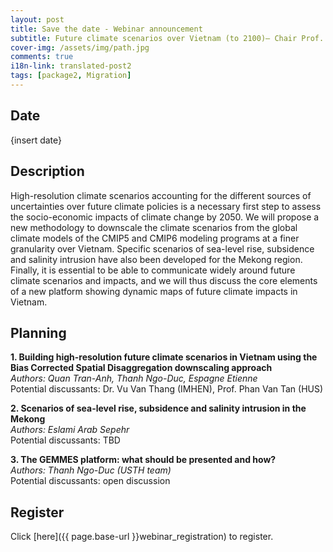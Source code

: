 ```yaml
---
layout: post
title: Save the date - Webinar announcement
subtitle: Future climate scenarios over Vietnam (to 2100)– Chair Prof. Ngo Duc Thanh (USTH)
cover-img: /assets/img/path.jpg
comments: true
i18n-link: translated-post2
tags: [package2, Migration]
---
```

## Date

{insert date}

## Description

High-resolution climate scenarios accounting for the different sources of uncertainties over future climate policies is a necessary first step to assess the socio-economic impacts of climate change by 2050. We will propose a new methodology to downscale the climate scenarios from the global climate models of the CMIP5 and CMIP6 modeling programs at a finer granularity over Vietnam. Specific scenarios of sea-level rise, subsidence and salinity intrusion have also been developed for the Mekong region. Finally, it is essential to be able to communicate widely around future climate scenarios and impacts, and we will thus discuss the core elements of a new platform showing dynamic maps of future climate impacts in Vietnam.  

## Planning

**1. Building high-resolution future climate scenarios in Vietnam using the Bias Corrected Spatial Disaggregation downscaling approach**  
*Authors: Quan Tran-Anh, Thanh Ngo-Duc, Espagne Etienne*  
Potential discussants: Dr. Vu Van Thang (IMHEN), Prof. Phan Van Tan (HUS)  

**2. Scenarios of sea-level rise, subsidence and salinity intrusion in the Mekong**  
*Authors: Eslami Arab Sepehr*  
Potential discussants: TBD  

**3. The GEMMES platform: what should be presented and how?**  
*Authors: Thanh Ngo-Duc (USTH team)*   
Potential discussants: open discussion  


## Register

Click [here]({{ page.base-url }}webinar_registration) to register. 

